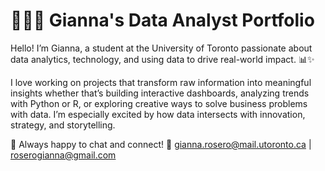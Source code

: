 # 👩🏽‍💻 Gianna's Data Analyst Portfolio 

Hello! I’m Gianna, a student at the University of Toronto passionate about data analytics, technology, and using data to drive real-world impact. 📊✨

I love working on projects that transform raw information into meaningful insights whether that’s building interactive dashboards, analyzing trends with Python or R, or exploring creative ways to solve business problems with data. I’m especially excited by how data intersects with innovation, strategy, and storytelling.

🌟 Always happy to chat and connect! 📩 gianna.rosero@mail.utoronto.ca | roserogianna@gmail.com
